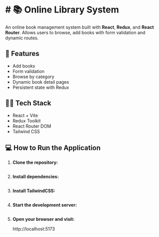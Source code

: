 # # 📚 Online Library System

An online book management system built with **React**, **Redux**, and **React Router**. Allows users to browse, add books with form validation and dynamic routes.

## 🚀 Features

- Add books
- Form validation
- Browse by category
- Dynamic book detail pages
- Persistent state with Redux

## 🧑‍💻 Tech Stack

- React + Vite
- Redux Toolkit
- React Router DOM
- Tailwind CSS

## 💻 How to Run the Application

1. **Clone the repository:**

   ```bash
   
   ```
2. **Install dependencies:**
    
    ```bash
   
    ```
3. **Install TailwindCSS:**
    
    ```bash
   
    ```
4. **Start the development server:**
    
    ```bash
   
    ```
5. **Open your browser and visit:**
    
   http://localhost:5173

